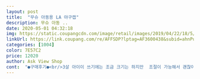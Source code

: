 ```yaml
---
layout: post 
title:  "무슈 아동용 LA 야구캡" 
description: 무슈 아동 ..
date: 2020-05-01 04:32:18 
img: https://static.coupangcdn.com/image/retail/images/2019/04/22/18/5/5b4733f9-eee6-449c-99cd-c34619023407.jpg 
linkUrl: https://link.coupang.com/re/AFFSDP?lptag=AF3600438&subid=ahnPublicAsk&pageKey=212750168&itemId=642504886&vendorItemId=4674832904&traceid=V0-113-ea584450429d0017 
categories: [1004] 
color: 7E57C2 
price: 12020 
author: Ask View Shop 
cont:  "●구매후기●<br/>3살 아이이 쓰기에는 조금 크기는 하지만  조절이 가능해서 괜찮아요~~색상도 너무예쁘고 마음에 들어요~~^^<br/>두상이 작은편이라 맞는 모자 구하기가 힘들었는데 줄이니 예쁘게 잘 맞네요.<br/><br/>아이한테 잘 맞습니다.<br/> 색도 선명해서 아이 얼굴이 사네요<br/>3살 아이이 쓰기에는 조금 크기는 하지만  조절이 가능해서 괜찮아요~~색상도 너무예쁘고 마음에 들어요~~^^<br/>두상이 작은편이라 맞는 모자 구하기가 힘들었는데 줄이니 예쁘게 잘 맞네요.<br/><br/>아이한테 잘 맞습니다.<br/> 색도 선명해서 아이 얼굴이 사네요<br/>" 
---
```

